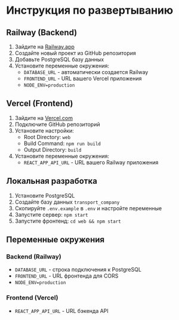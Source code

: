 # Инструкция по развертыванию

## Railway (Backend)

1. Зайдите на [Railway.app](https://railway.app)
2. Создайте новый проект из GitHub репозитория
3. Добавьте PostgreSQL базу данных
4. Установите переменные окружения:
   - `DATABASE_URL` - автоматически создается Railway
   - `FRONTEND_URL` - URL вашего Vercel приложения
   - `NODE_ENV=production`

## Vercel (Frontend)

1. Зайдите на [Vercel.com](https://vercel.com)
2. Подключите GitHub репозиторий
3. Установите настройки:
   - Root Directory: `web`
   - Build Command: `npm run build`
   - Output Directory: `build`
4. Установите переменные окружения:
   - `REACT_APP_API_URL` - URL вашего Railway приложения

## Локальная разработка

1. Установите PostgreSQL
2. Создайте базу данных `transport_company`
3. Скопируйте `.env.example` в `.env` и настройте переменные
4. Запустите сервер: `npm start`
5. Запустите фронтенд: `cd web && npm start`

## Переменные окружения

### Backend (Railway)
- `DATABASE_URL` - строка подключения к PostgreSQL
- `FRONTEND_URL` - URL фронтенда для CORS
- `NODE_ENV=production`

### Frontend (Vercel)
- `REACT_APP_API_URL` - URL бэкенда API

